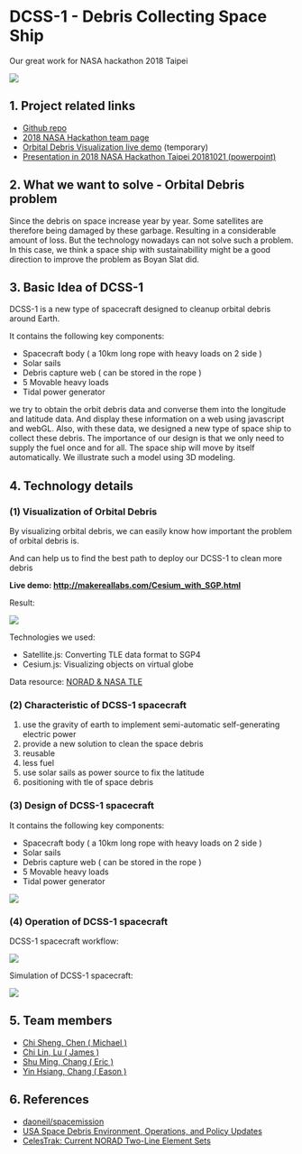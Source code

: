 # DCSS-1 - Debris Collecting Space Ship

Our great work for NASA hackathon 2018 Taipei

![](https://imgur.com/7tYi4eZ.png)

## 1. Project related links
- [Github repo](https://github.com/Kamigami55/DCSS-1/)
- [2018 NASA Hackathon team page](https://2018.spaceappschallenge.org/challenges/can-you-build/design-based-nature-fusion/teams/whatarewedoinghereohohohoh-oh/project)
- [Orbital Debris Visualization live demo](http://makereallabs.com/Cesium_with_SGP.html) (temporary)
- [Presentation in 2018 NASA Hackathon Taipei 20181021 (powerpoint)](https://drive.google.com/file/d/1DceDTZ9Sdh7Bcu7WrRrVSJb9wR8Y28c-/view?usp=sharing)

## 2. What we want to solve - Orbital Debris problem

Since the debris on space increase year by year. Some satellites are therefore being damaged by these garbage. Resulting in a considerable amount of loss. But the technology nowadays can not solve such a problem. In this case, we think a space ship with sustainabillity might be a good direction to improve the problem as Boyan Slat did. 

## 3. Basic Idea of DCSS-1

DCSS-1 is a new type of spacecraft designed to cleanup orbital debris around Earth.

It contains the following key components:

- Spacecraft body ( a 10km long rope with heavy loads on 2 side )
- Solar sails
- Debris capture web ( can be stored in the rope )
- 5 Movable heavy loads
- Tidal power generator

we try to obtain the orbit debris data and converse them into the longitude and latitude data. 
And display these information on a web using javascript and webGL. 
Also, with these data, we designed a new type of space ship to collect these debris. 
The importance of our design is that we only need to supply the fuel once and for all. 
The space ship will move by itself automatically. 
We illustrate such a model using 3D modeling.

## 4. Technology details

### (1) Visualization of Orbital Debris

By visualizing orbital debris, we can easily know how important the problem of orbital debris is.

And can help us to find the best path to deploy our DCSS-1 to clean more debris

**Live demo: http://makereallabs.com/Cesium_with_SGP.html**

Result: 

![](https://github.com/Kamigami55/DCSS-1/blob/master/orbital-debris-visualization.gif)

Technologies we used:
- Satellite.js: Converting TLE data format to SGP4
- Cesium.js: Visualizing objects on virtual globe

Data resource: [NORAD & NASA TLE](https://celestrak.com/NORAD/elements/)

### (2) Characteristic of DCSS-1 spacecraft

1. use the gravity of earth to implement semi-automatic self-generating electric power
2. provide a new solution to clean the space debris
3. reusable
4. less fuel
5. use solar sails as power source to fix the latitude
6. positioning with tle of space debris

### (3) Design of DCSS-1 spacecraft

It contains the following key components:

- Spacecraft body ( a 10km long rope with heavy loads on 2 side )
- Solar sails
- Debris capture web ( can be stored in the rope )
- 5 Movable heavy loads
- Tidal power generator

![](https://imgur.com/bEQ1YXw.png)

### (4) Operation of DCSS-1 spacecraft

DCSS-1 spacecraft workflow:

![](https://imgur.com/lzhTtBQ.png)

Simulation of DCSS-1 spacecraft:

![](https://imgur.com/JfG3Wr9.gif)

## 5. Team members
- [Chi Sheng, Chen ( Michael )](https://github.com/ChiShengChen)
- [Chi Lin, Lu ( James )](https://github.com/lujames13)
- [Shu Ming, Chang ( Eric )](https://github.com/ericz7000nolan)
- [Yin Hsiang, Chang ( Eason )](https://github.com/Kamigami55/)

## 6. References

- [daoneil/spacemission](https://github.com/daoneil/spacemission)
- [USA Space Debris Environment, Operations, and Policy Updates](http://www.unoosa.org/pdf/pres/stsc2011/tech-31.pdf)
- [CelesTrak: Current NORAD Two-Line Element Sets](https://celestrak.com/NORAD/elements/)

